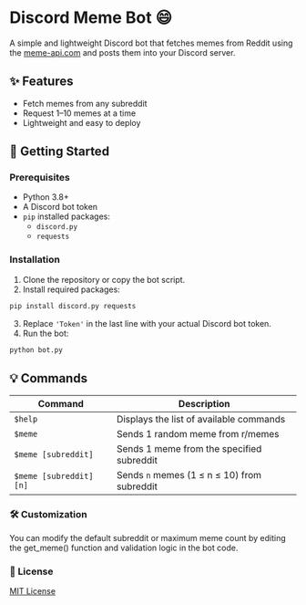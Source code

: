 # Discord Meme Bot 😄

A simple and lightweight Discord bot that fetches memes from Reddit using the [meme-api.com](https://meme-api.com) and posts them into your Discord server.

## ✨ Features

- Fetch memes from any subreddit
- Request 1–10 memes at a time
- Lightweight and easy to deploy

## 🚀 Getting Started

### Prerequisites

- Python 3.8+
- A Discord bot token
- `pip` installed packages:
  - `discord.py`
  - `requests`

### Installation

1. Clone the repository or copy the bot script.
2. Install required packages:

```bash
pip install discord.py requests
```

3. Replace `'Token'` in the last line with your actual Discord bot token.
4. Run the bot:
```bash
python bot.py
```

## 💡 Commands

| Command                  | Description                                      |
|--------------------------|--------------------------------------------------|
| `$help`                  | Displays the list of available commands          |
| `$meme`                  | Sends 1 random meme from r/memes                 |
| `$meme [subreddit]`      | Sends 1 meme from the specified subreddit        |
| `$meme [subreddit] [n]`  | Sends `n` memes (1 ≤ n ≤ 10) from subreddit      |

### 🛠 Customization
You can modify the default subreddit or maximum meme count by editing the get_meme() function and validation logic in the bot code.

### 🧾 License
[MIT License](./LICENSE)
